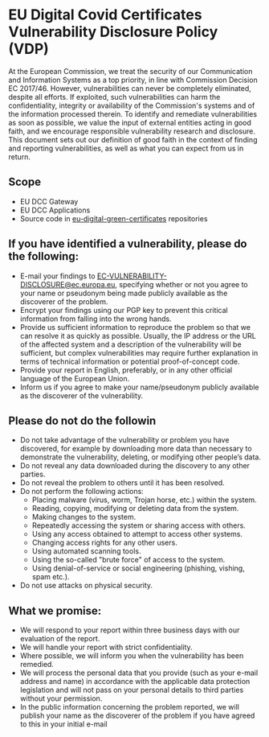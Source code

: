 # EU Digital Covid Certificates Vulnerability Disclosure Policy (VDP)
At the European Commission, we treat the security of our Communication and Information Systems as a top priority, in line with Commission Decision EC 2017/46. However, vulnerabilities can never be completely eliminated, despite all efforts. If exploited, such vulnerabilities can harm the confidentiality, integrity or availability of the Commission's systems and of the information processed therein. To identify and remediate vulnerabilities as soon as possible, we value the input of external entities acting in good faith, and we encourage responsible vulnerability research and disclosure. This document sets out our definition of good faith in the context of finding and reporting vulnerabilities, as well as what you can expect from us in return.

## Scope 
- EU DCC Gateway
- EU DCC Applications
- Source code in [eu-digital-green-certificates](https://github.com/eu-digital-green-certificates) repositories

## If you have identified a vulnerability, please do the following:
* E-mail your findings to EC-VULNERABILITY-DISCLOSURE@ec.europa.eu, specifying whether or not you agree to your name or pseudonym being made publicly available as the discoverer of the problem.
* Encrypt your findings using our PGP key to prevent this critical information from falling into the wrong hands.
* Provide us sufficient information to reproduce the problem so that we can resolve it as quickly as possible. Usually, the IP address or the URL of the affected system and a description of the vulnerability will be sufficient, but complex vulnerabilities may require further explanation in terms of technical information or potential proof-of-concept code.
* Provide your report in English, preferably, or in any other official language of the European Union.
* Inform us if you agree to make your name/pseudonym publicly available as the discoverer of the vulnerability.

## Please do not do the followin
* Do not take advantage of the vulnerability or problem you have discovered, for example by downloading more data than necessary to demonstrate the vulnerability, deleting, or modifying other people’s data.
* Do not reveal any data downloaded during the discovery to any other parties.
* Do not reveal the problem to others until it has been resolved.
* Do not perform the following actions:
    * Placing malware (virus, worm, Trojan horse, etc.) within the system.
    * Reading, copying, modifying or deleting data from the system.
    * Making changes to the system.
    * Repeatedly accessing the system or sharing access with others.
    * Using any access obtained to attempt to access other systems.
    * Changing access rights for any other users.
    * Using automated scanning tools.
    * Using the so-called "brute force" of access to the system.
    * Using denial-of-service or social engineering (phishing, vishing, spam etc.).
* Do not use attacks on physical security.

## What we promise:
* We will respond to your report within three business days with our evaluation of the report.
* We will handle your report with strict confidentiality.
* Where possible, we will inform you when the vulnerability has been remedied.
* We will process the personal data that you provide (such as your e-mail address and name) in accordance with the applicable data protection legislation and will not pass on your personal  details to third parties without your permission.
* In the public information concerning the problem reported, we will publish your name as the  discoverer of the problem if you have agreed to this in your initial e-mail
